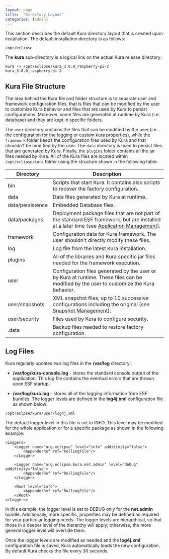 ```yaml
---
layout: page
title:  "Directory Layout"
categories: [admin]
---
```


This section describes the default Kura directory layout that is created upon installation. The default installation directory is as follows:

```
/opt/eclipse
```

The **kura** sub-directory is a logical link on the actual Kura release directory:

```
kura -> /opt/eclipse/kura_3.0.0_raspberry-pi-2
kura_3.0.0_raspberry-pi-2
```

## Kura File Structure
The idea behind the Kura file and folder structure is to separate user and framework configuration files, that is files that can be modified by the user to customize Kura behavior and files that are used by Kura to persist configurations. Moreover, some files are generated at runtime by Kura (i.e. database) and they are kept in specific folders.

The ```user``` directory contains the files that can be modified by the user (i.e. the configuration for the logging or custom kura properties), while the ```framework``` folder keeps the configuration files used by Kura and that shouldn't be modified by the user. The ```data``` directory is used to persist files that are generated by Kura. Finally, the ```plugins``` folder contains all the jar files needed by Kura.
All of the Kura files are located within ```/opt/eclipse/kura``` folder using the structure shown in the following table:

Directory             | Description
----------------------|-----------------------------
bin                   | Scripts that start Kura. It contains also scripts to recover the factory configuration.
data                  | Data files generated by Kura at runtime.
data/persistence      | Embedded Database files.
data/packages         | Deployment package files that are not part of the standard ESF framework, but are installed at a later time (see [Application Management](application-management.html)).
framework             | Configuration data for Kura framework. The user shouldn't directly modify these files.
log                   | Log file from the latest Kura installation.
plugins               | All of the libraries and Kura specific jar files needed for the framework execution.
user                  | Configuration files generated by the user or by Kura at runtime. These files can be modified by the user to customize the Kura behavior.
user/snapshots        | XML snapshot files; up to 10 successive configurations including the original (see [Snapshot Management](snapshot-management.html)).
user/security         | Files used by Kura to configure security.
.data                 | Backup files needed to restore factory configuration.

## Log Files
Kura regularly updates two log files in the **/var/log** directory:

- **/var/log/kura-console.log** - stores the standard console output of the application. This log file contains the eventual errors that are thrown upon ESF startup.

- **/var/log/kura.log** - stores all of the logging information from ESF bundles. The logger levels are defined in the **log4j.xml** configuration file as shown below:

```
/opt/eclpse/kura/user/log4j.xml
```

The default logger level in this file is set to INFO. This level may be modified for the whole application or for a specific package as shown in the following example:

```
<Loggers>
    <Logger name="org.eclipse" level="info" additivity="false">
        <AppenderRef ref="RollingFile"/>
    </Logger>

    <Logger name="org.eclipse.kura.net.admin" level="debug" additivity="false">
        <AppenderRef ref="RollingFile"/>
    </Logger>

    <Root level="info">
        <AppenderRef ref="RollingFile"/>
    </Root>
</Loggers>
```

In this example, the logger level is set to DEBUG only for the **net.admin** bundle. Additionally, more specific, properties may be defined as required for your particular logging needs. The logger levels are hierarchical, so that those in a deeper level of the hierarchy will apply; otherwise, the more general logger level will override them.

Once the logger levels are modified as needed and the **log4j.xml** configuration file is saved, Kura automatically loads the new configuration. By default Kura checks the file every 30 seconds.
